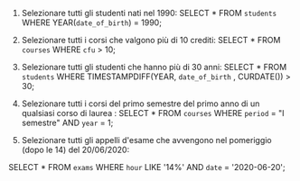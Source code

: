 1)  Selezionare tutti gli studenti nati nel 1990: 
    SELECT *
    FROM `students`
    WHERE YEAR(`date_of_birth`) = 1990;
    
2)  Selezionare tutti i corsi che valgono più di 10 crediti:
     SELECT *
     FROM `courses`
     WHERE `cfu` > 10;

3)  Selezionare tutti gli studenti che hanno più di 30 anni:
    SELECT * 
    FROM `students` 
    WHERE TIMESTAMPDIFF(YEAR, `date_of_birth` , CURDATE()) > 30;



4)  Selezionare tutti i corsi del primo semestre del primo anno di un qualsiasi corso di
 laurea :
   SELECT *
   FROM `courses`
   WHERE `period` = "I semestre" AND `year` = 1;

5)  Selezionare tutti gli appelli d'esame che avvengono nel pomeriggio (dopo le 14) del
 20/06/2020:

 SELECT * 
 FROM `exams`
 WHERE `hour` LIKE '14%' AND `date` = '2020-06-20';
    
